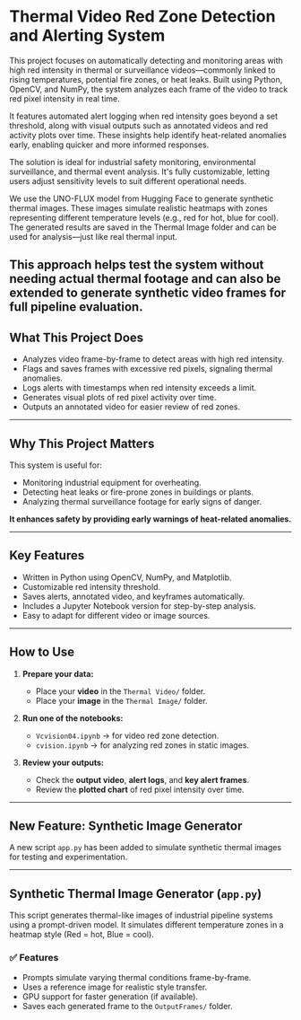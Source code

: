 # Thermal Video Red Zone Detection and Alerting System

This project focuses on automatically detecting and monitoring areas with high red intensity in thermal or surveillance videos—commonly linked to rising temperatures, potential fire zones, or heat leaks. Built using Python, OpenCV, and NumPy, the system analyzes each frame of the video to track red pixel intensity in real time.

It features automated alert logging when red intensity goes beyond a set threshold, along with visual outputs such as annotated videos and red activity plots over time. These insights help identify heat-related anomalies early, enabling quicker and more informed responses.

The solution is ideal for industrial safety monitoring, environmental surveillance, and thermal event analysis. It's fully customizable, letting users adjust sensitivity levels to suit different operational needs.

We use the UNO-FLUX model from Hugging Face to generate synthetic thermal images. These images simulate realistic heatmaps with zones representing different temperature levels (e.g., red for hot, blue for cool).
The generated results are saved in the Thermal Image folder and can be used for analysis—just like real thermal input.

This approach helps test the system without needing actual thermal footage and can also be extended to generate synthetic video frames for full pipeline evaluation.
---

## What This Project Does

- Analyzes video frame-by-frame to detect areas with high red intensity.
- Flags and saves frames with excessive red pixels, signaling thermal anomalies.
- Logs alerts with timestamps when red intensity exceeds a limit.
- Generates visual plots of red pixel activity over time.
- Outputs an annotated video for easier review of red zones.

---

## Why This Project Matters

This system is useful for:

- Monitoring industrial equipment for overheating.
- Detecting heat leaks or fire-prone zones in buildings or plants.
- Analyzing thermal surveillance footage for early signs of danger.

**It enhances safety by providing early warnings of heat-related anomalies.**

---

## Key Features

- Written in Python using OpenCV, NumPy, and Matplotlib.
- Customizable red intensity threshold.
- Saves alerts, annotated video, and keyframes automatically.
- Includes a Jupyter Notebook version for step-by-step analysis.
- Easy to adapt for different video or image sources.

---

## How to Use

1. **Prepare your data:**
   - Place your **video** in the `Thermal Video/` folder.
   - Place your **image** in the `Thermal Image/` folder.

2. **Run one of the notebooks:**
   - `Vcvision04.ipynb` → for video red zone detection.
   - `cvision.ipynb` → for analyzing red zones in static images.

3. **Review your outputs:**
   - Check the **output video**, **alert logs**, and **key alert frames**.
   - Review the **plotted chart** of red pixel intensity over time.

---

## New Feature: Synthetic Image Generator

A new script `app.py` has been added to simulate synthetic thermal images for testing and experimentation.

---

## Synthetic Thermal Image Generator (`app.py`)

This script generates thermal-like images of industrial pipeline systems using a prompt-driven model. It simulates different temperature zones in a heatmap style (Red = hot, Blue = cool).

### ✅ Features

- Prompts simulate varying thermal conditions frame-by-frame.
- Uses a reference image for realistic style transfer.
- GPU support for faster generation (if available).
- Saves each generated frame to the `OutputFrames/` folder.

